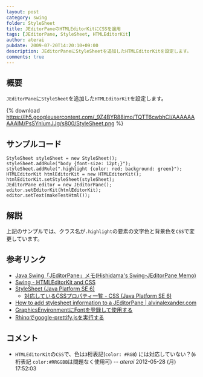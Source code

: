 ```yaml
---
layout: post
category: swing
folder: StyleSheet
title: JEditorPaneのHTMLEditorKitにCSSを適用
tags: [JEditorPane, StyleSheet, HTMLEditorKit]
author: aterai
pubdate: 2009-07-20T14:20:10+09:00
description: JEditorPaneにStyleSheetを追加したHTMLEditorKitを設定します。
comments: true
---
```

## 概要
`JEditorPane`に`StyleSheet`を追加した`HTMLEditorKit`を設定します。

{% download https://lh5.googleusercontent.com/_9Z4BYR88imo/TQTT6cwbhCI/AAAAAAAAAlM/PsSYnlumJJg/s800/StyleSheet.png %}

## サンプルコード
<pre class="prettyprint"><code>StyleSheet styleSheet = new StyleSheet();
styleSheet.addRule("body {font-size: 12pt;}");
styleSheet.addRule(".highlight {color: red; background: green}");
HTMLEditorKit htmlEditorKit = new HTMLEditorKit();
htmlEditorKit.setStyleSheet(styleSheet);
JEditorPane editor = new JEditorPane();
editor.setEditorKit(htmlEditorKit);
editor.setText(makeTestHtml());
</code></pre>

## 解説
上記のサンプルでは、クラス名が`.highlight`の要素の文字色と背景色を`CSS`で変更しています。

## 参考リンク
- [Java Swing「JEditorPane」メモ(Hishidama's Swing-JEditorPane Memo)](http://www.ne.jp/asahi/hishidama/home/tech/java/swing/JEditorPane.html)
- [Swing - HTMLEditorKit and CSS](https://community.oracle.com/thread/1392908)
- [StyleSheet (Java Platform SE 6)](http://docs.oracle.com/javase/jp/6/api/javax/swing/text/html/StyleSheet.html)
    - [対応しているCSSプロパティ一覧 - CSS (Java Platform SE 6)](http://docs.oracle.com/javase/jp/6/api/javax/swing/text/html/CSS.html)
- [How to add stylesheet information to a JEditorPane | alvinalexander.com](http://alvinalexander.com/blog/post/jfc-swing/how-add-style-stylesheet-jeditorpane-example-code)
- [GraphicsEnvironmentにFontを登録して使用する](http://ateraimemo.com/Swing/RegisterFont.html)
- [Rhinoでgoogle-prettify.jsを実行する](http://ateraimemo.com/Tips/GooglePrettifyRhino.html)

<!-- dummy comment line for breaking list -->

## コメント
- `HTMLEditorKit`の`CSS`で、色は`3`桁表記(`color: #RGB`) には対応していない？(`6`桁表記 `color:#RRGGBB`は問題なく使用可) -- *aterai* 2012-05-28 (月) 17:52:03

<!-- dummy comment line for breaking list -->
